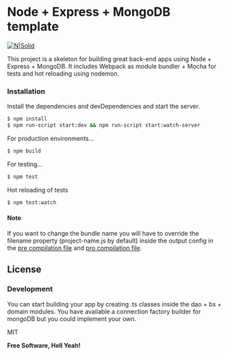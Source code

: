 # Node + Express + MongoDB template

[![N|Solid](https://cdn-images-1.medium.com/max/1600/0*kJRU-y-GlI_z0i7o.jpg)](https://nodejs.org/es/)

This project is a skeleton for building great back-end apps using Node + Express + MongoDB. It includes Webpack as module bundler + Mocha for tests and hot reloading using nodemon.


### Installation

Install the dependencies and devDependencies and start the server.

```sh
$ npm install
$ npm run-script start:dev && npm run-script start:watch-server
```

For production environments...

```sh
$ npm build
```
For testing...

```sh
$ npm test
```
Hot reloading of tests

```sh
$ npm test:watch
```

#### Note

If you want to change the bundle name you will have to override the filename property (project-name.js by default) inside the output config in the [pre compilation file](./pre-compilation.js) and [pro compilation file](./pro-compilation.js).


License
----

### Development

You can start building your app by creating .ts classes inside the dao + bs + domain modules. You have available a connection factory builder for mongoDB but you could implement your own.

MIT

**Free Software, Hell Yeah!**